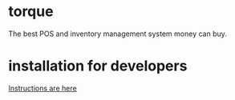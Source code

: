 # torque
The best POS and inventory management system money can buy.

# installation for developers

[Instructions are here](meta/dev-notes/dev-setup.md)



